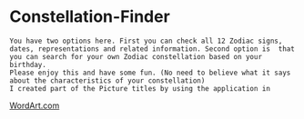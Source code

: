 # Constellation-Finder
    You have two options here. First you can check all 12 Zodiac signs, dates, representations and related information. Second option is  that you can search for your own Zodiac constellation based on your birthday.
    Please enjoy this and have some fun. (No need to believe what it says about the characteristics of your constellation)
    I created part of the Picture titles by using the application in 
[WordArt.com](https://wordart.com/) 
